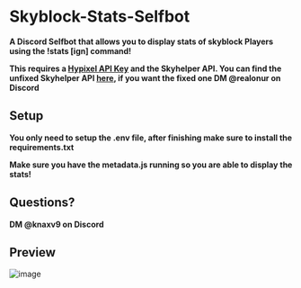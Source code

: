 # Skyblock-Stats-Selfbot

**A Discord Selfbot that allows you to display stats of skyblock Players using the !stats [ign] command!**

**This requires a [Hypixel API Key](https://developer.hypixel.net) and the Skyhelper API. You can find the unfixed Skyhelper API [here](https://github.com/Altpapier/SkyHelperAPI), if you want the fixed one DM @realonur on Discord**

## Setup

**You only need to setup the .env file, after finishing make sure to install the requirements.txt**

**Make sure you have the metadata.js running so you are able to display the stats!**

## Questions?

**DM @knaxv9 on Discord**

## Preview

![image](https://github.com/Knirx/Skyblock-Stats-Selfbot/assets/147601199/b14dcb0a-5a76-49a2-bef6-e6993784b34a)
